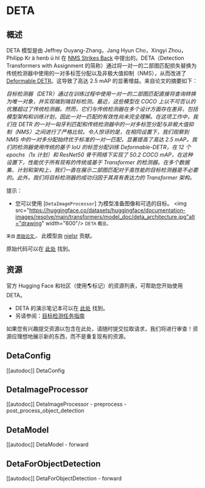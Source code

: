 <!--版权所有 2022 年 The HuggingFace 团队。保留所有权利。
根据 Apache 许可证第 2.0 版（“许可证”）许可；除非符合许可证的规定，否则您不得使用此文件。您可以在以下获取许可证副本
http://www.apache.org/licenses/LICENSE-2.0
除非适用的法律要求或书面同意，根据许可证分发的软件是按“按原样”分发的，不附带任何明示或暗示的担保或条件。请参阅许可证以了解具体语言下的权限和限制。
⚠️请注意，此文件是 Markdown 格式，但包含特定于我们的文档生成器（类似于 MDX）的语法，您的 Markdown 查看器可能无法正确渲染。渲染。
-->
# DETA

## 概述

DETA 模型是由 Jeffrey Ouyang-Zhang，Jang Hyun Cho，Xingyi Zhou，Philipp Kr ä henb ü hl 在 [NMS Strikes Back](https://arxiv.org/abs/2212.06137) 中提出的。DETA（Detection Transformers with Assignment 的简称）通过将一对一的二部图匹配损失替换为传统检测器中使用的一对多标签分配以及非极大值抑制（NMS），从而改进了 [Deformable DETR](deformable_detr)。这导致了高达 2.5 mAP 的显著增益。来自论文的摘要如下：

*目标检测器（DETR）通过在训练过程中使用一对一的二部图匹配直接将查询转换为唯一对象，并实现端到端目标检测。最近，这些模型在 COCO 上以不可否认的优雅超过了传统检测器。然而，它们与传统检测器在多个设计方面存在差异，包括模型架构和训练计划，因此一对一匹配的有效性尚未完全理解。在这项工作中，我们在 DETR 的一对一匈牙利匹配和传统检测器中的一对多标签分配与非极大值抑制（NMS）之间进行了严格比较。令人惊讶的是，在相同设置下，我们观察到 NMS 中的一对多分配始终优于标准的一对一匹配，显著提高了高达 2.5 mAP。我们的检测器使用传统的基于 IoU 的标签分配训练 Deformable-DETR，在 12 个 epochs（1x 计划）和 ResNet50 骨干网络下实现了 50.2 COCO mAP，在这种设置下，性能优于所有现有的传统或基于 Transformer 的检测器。在多个数据集、计划和架构上，我们一直在展示二部图匹配对于高性能的目标检测器是不必要的。此外，我们将目标检测器的成功归因于其具有表达力的 Transformer 架构。*

提示：

- 您可以使用 [`DetaImageProcessor`] 为模型准备图像和可选的目标。
<img src="https://huggingface.co/datasets/huggingface/documentation-images/resolve/main/transformers/model_doc/deta_architecture.jpg"alt="drawing" width="600"/>
<small> DETA 概览。

来自 <a href="https://arxiv.org/abs/2212.06137"> 原始论文 </a>。</small>
此模型由 [nielsr](https://huggingface.co/nielsr) 贡献。

原始代码可以在 [此处](https://github.com/jozhang97/DETA) 找到。
## 资源
官方 Hugging Face 和社区（使用🌎标记）的资源列表，可帮助您开始使用 DETA。

- DETA 的演示笔记本可以在 [此处](https://github.com/NielsRogge/Transformers-Tutorials/tree/master/DETA) 找到。
- 另请参阅：[目标检测任务指南](../tasks/object_detection)

如果您有兴趣提交资源以包含在此处，请随时提交拉取请求，我们将进行审查！资源应理想地展示新的东西，而不是重复现有的资源。

## DetaConfig

[[autodoc]] DetaConfig


## DetaImageProcessor

[[autodoc]] DetaImageProcessor
    - preprocess
    - post_process_object_detection


## DetaModel

[[autodoc]] DetaModel
    - forward


## DetaForObjectDetection

[[autodoc]] DetaForObjectDetection
    - forward
